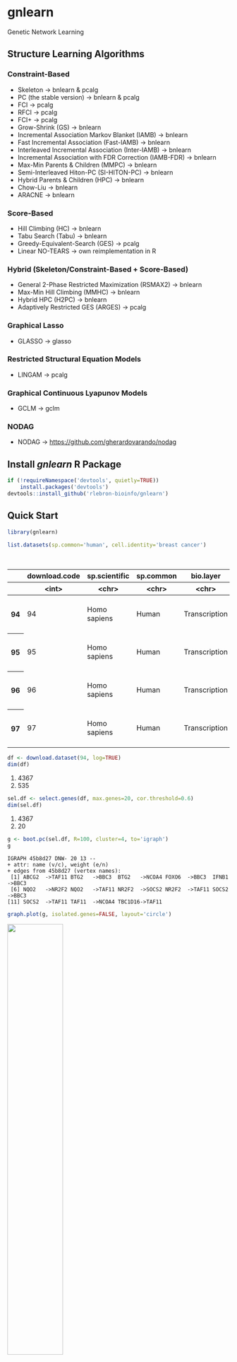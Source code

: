 # gnlearn
Genetic Network Learning

## Structure Learning Algorithms

### Constraint-Based
* Skeleton -> bnlearn & pcalg
* PC (the stable version) -> bnlearn & pcalg
* FCI -> pcalg
* RFCI -> pcalg
* FCI+ -> pcalg
* Grow-Shrink (GS) -> bnlearn
* Incremental Association Markov Blanket (IAMB) -> bnlearn
* Fast Incremental Association (Fast-IAMB) -> bnlearn
* Interleaved Incremental Association (Inter-IAMB) -> bnlearn
* Incremental Association with FDR Correction (IAMB-FDR) -> bnlearn
* Max-Min Parents & Children (MMPC) -> bnlearn
* Semi-Interleaved Hiton-PC (SI-HITON-PC) -> bnlearn
* Hybrid Parents & Children (HPC) -> bnlearn
* Chow-Liu -> bnlearn
* ARACNE -> bnlearn

### Score-Based
* Hill Climbing (HC) -> bnlearn
* Tabu Search (Tabu) -> bnlearn
* Greedy-Equivalent-Search (GES) -> pcalg
* Linear NO-TEARS -> own reimplementation in R

### Hybrid (Skeleton/Constraint-Based + Score-Based)
* General 2-Phase Restricted Maximization (RSMAX2) -> bnlearn
* Max-Min Hill Climbing (MMHC) -> bnlearn
* Hybrid HPC (H2PC) -> bnlearn
* Adaptively Restricted GES (ARGES) -> pcalg

### Graphical Lasso
* GLASSO -> glasso

### Restricted Structural Equation Models
* LINGAM -> pcalg

### Graphical Continuous Lyapunov Models
* GCLM -> gclm

### NODAG
* NODAG -> https://github.com/gherardovarando/nodag

## Install *gnlearn* R Package

```R
if (!requireNamespace('devtools', quietly=TRUE))
    install.packages('devtools')
devtools::install_github('rlebron-bioinfo/gnlearn')
```

## Quick Start


```R
library(gnlearn)
```






```R
list.datasets(sp.common='human', cell.identity='breast cancer')
```


<table>
<caption>A data.frame: 4 × 11</caption>
<thead>
	<tr><th></th><th scope=col>download.code</th><th scope=col>sp.scientific</th><th scope=col>sp.common</th><th scope=col>bio.layer</th><th scope=col>seq.protocol</th><th scope=col>cell.identity</th><th scope=col>n.genes</th><th scope=col>n.cells</th><th scope=col>ref.authors</th><th scope=col>ref.doi</th><th scope=col>raw.dataset</th></tr>
	<tr><th></th><th scope=col>&lt;int&gt;</th><th scope=col>&lt;chr&gt;</th><th scope=col>&lt;chr&gt;</th><th scope=col>&lt;chr&gt;</th><th scope=col>&lt;chr&gt;</th><th scope=col>&lt;chr&gt;</th><th scope=col>&lt;int&gt;</th><th scope=col>&lt;int&gt;</th><th scope=col>&lt;chr&gt;</th><th scope=col>&lt;chr&gt;</th><th scope=col>&lt;chr&gt;</th></tr>
</thead>
<tbody>
	<tr><th scope=row>94</th><td>94</td><td>Homo sapiens</td><td>Human</td><td>Transcription</td><td>10x Chromium</td><td>Breast Cancer Cell Line (MCF7)</td><td>535</td><td>4367</td><td>Ben-David et al. 2018</td><td>10.1038/s41586-018-0409-3</td><td>https://github.com/rlebron-bioinfo/gnlearn-datasets/raw/master/Homo_sapiens/Transcription/Ben-David2018/breast_cancer_MCF7_rep1.tsv.gz</td></tr>
	<tr><th scope=row>95</th><td>95</td><td>Homo sapiens</td><td>Human</td><td>Transcription</td><td>10x Chromium</td><td>Breast Cancer Cell Line (MCF7)</td><td>543</td><td>4806</td><td>Ben-David et al. 2018</td><td>10.1038/s41586-018-0409-3</td><td>https://github.com/rlebron-bioinfo/gnlearn-datasets/raw/master/Homo_sapiens/Transcription/Ben-David2018/breast_cancer_MCF7_rep2.tsv.gz</td></tr>
	<tr><th scope=row>96</th><td>96</td><td>Homo sapiens</td><td>Human</td><td>Transcription</td><td>10x Chromium</td><td>Breast Cancer Cell Line (MCF7)</td><td>523</td><td>7370</td><td>Ben-David et al. 2018</td><td>10.1038/s41586-018-0409-3</td><td>https://github.com/rlebron-bioinfo/gnlearn-datasets/raw/master/Homo_sapiens/Transcription/Ben-David2018/breast_cancer_MCF7_rep3.tsv.gz</td></tr>
	<tr><th scope=row>97</th><td>97</td><td>Homo sapiens</td><td>Human</td><td>Transcription</td><td>10x Chromium</td><td>Breast Cancer Cell Line (MCF7)</td><td>520</td><td>5600</td><td>Ben-David et al. 2018</td><td>10.1038/s41586-018-0409-3</td><td>https://github.com/rlebron-bioinfo/gnlearn-datasets/raw/master/Homo_sapiens/Transcription/Ben-David2018/breast_cancer_MCF7_rep4.tsv.gz</td></tr>
</tbody>
</table>




```R
df <- download.dataset(94, log=TRUE)
dim(df)
```


<ol><li>4367</li><li>535</li></ol>




```R
sel.df <- select.genes(df, max.genes=20, cor.threshold=0.6)
dim(sel.df)
```


<ol><li>4367</li><li>20</li></ol>




```R
g <- boot.pc(sel.df, R=100, cluster=4, to='igraph')
g
```


    IGRAPH 45b8d27 DNW- 20 13 --
    + attr: name (v/c), weight (e/n)
    + edges from 45b8d27 (vertex names):
     [1] ABCG2  ->TAF11 BTG2   ->BBC3  BTG2   ->NCOA4 FOXO6  ->BBC3  IFNB1  ->BBC3
     [6] NQO2   ->NR2F2 NQO2   ->TAF11 NR2F2  ->SOCS2 NR2F2  ->TAF11 SOCS2  ->BBC3
    [11] SOCS2  ->TAF11 TAF11  ->NCOA4 TBC1D16->TAF11



```R
graph.plot(g, isolated.genes=FALSE, layout='circle')
```

<img style='height: 50%; width: 50%' src='images/1.png'><br>



```R
list.genesets(sp.common='human')
```


<table>
<caption>A data.frame: 3 × 5</caption>
<thead>
	<tr><th></th><th scope=col>download.code</th><th scope=col>sp.scientific</th><th scope=col>sp.common</th><th scope=col>dataset</th><th scope=col>url</th></tr>
	<tr><th></th><th scope=col>&lt;int&gt;</th><th scope=col>&lt;chr&gt;</th><th scope=col>&lt;chr&gt;</th><th scope=col>&lt;chr&gt;</th><th scope=col>&lt;chr&gt;</th></tr>
</thead>
<tbody>
	<tr><th scope=row>4</th><td>4</td><td>Homo sapiens</td><td>Human</td><td>Genes                 </td><td>https://raw.githubusercontent.com/rlebron-bioinfo/gnlearn-datasets/master/Homo_sapiens/Genes/human_genes.txt                 </td></tr>
	<tr><th scope=row>5</th><td>5</td><td>Homo sapiens</td><td>Human</td><td>TF-Target Interactions</td><td>https://raw.githubusercontent.com/rlebron-bioinfo/gnlearn-datasets/master/Homo_sapiens/Genes/human_tf-target_interactions.txt</td></tr>
	<tr><th scope=row>6</th><td>6</td><td>Homo sapiens</td><td>Human</td><td>Drug-Gene Interactions</td><td>https://raw.githubusercontent.com/rlebron-bioinfo/gnlearn-datasets/master/Homo_sapiens/Genes/human_drug-gene_interactions.txt</td></tr>
</tbody>
</table>




```R
genes <- download.geneset(4)
head(genes)
```


<table>
<caption>A data.frame: 6 × 18</caption>
<thead>
	<tr><th></th><th scope=col>name</th><th scope=col>id</th><th scope=col>type</th><th scope=col>tf</th><th scope=col>target</th><th scope=col>essential</th><th scope=col>developmental</th><th scope=col>mouse.ortholog</th><th scope=col>tumor.suppressor</th><th scope=col>blood.cancer</th><th scope=col>breast.cancer</th><th scope=col>colorectal.cancer</th><th scope=col>gastric.cancer</th><th scope=col>liver.cancer</th><th scope=col>nervous.system.cancer</th><th scope=col>pancreatic.cancer</th><th scope=col>sarcoma</th><th scope=col>skin.cancer</th></tr>
	<tr><th></th><th scope=col>&lt;chr&gt;</th><th scope=col>&lt;chr&gt;</th><th scope=col>&lt;chr&gt;</th><th scope=col>&lt;lgl&gt;</th><th scope=col>&lt;lgl&gt;</th><th scope=col>&lt;lgl&gt;</th><th scope=col>&lt;lgl&gt;</th><th scope=col>&lt;chr&gt;</th><th scope=col>&lt;lgl&gt;</th><th scope=col>&lt;lgl&gt;</th><th scope=col>&lt;lgl&gt;</th><th scope=col>&lt;lgl&gt;</th><th scope=col>&lt;lgl&gt;</th><th scope=col>&lt;lgl&gt;</th><th scope=col>&lt;lgl&gt;</th><th scope=col>&lt;lgl&gt;</th><th scope=col>&lt;lgl&gt;</th><th scope=col>&lt;lgl&gt;</th></tr>
</thead>
<tbody>
	<tr><th scope=row>1</th><td>NFYA    </td><td>ENSG00000001167</td><td>protein_coding</td><td> TRUE</td><td> TRUE</td><td> TRUE</td><td>FALSE</td><td>Nfya    </td><td>FALSE</td><td>FALSE</td><td>FALSE</td><td>FALSE</td><td>FALSE</td><td>FALSE</td><td>FALSE</td><td>FALSE</td><td>FALSE</td><td> TRUE</td></tr>
	<tr><th scope=row>2</th><td>SLC22A16</td><td>ENSG00000004809</td><td>protein_coding</td><td>FALSE</td><td> TRUE</td><td>FALSE</td><td> TRUE</td><td>Slc22a16</td><td>FALSE</td><td>FALSE</td><td>FALSE</td><td>FALSE</td><td>FALSE</td><td>FALSE</td><td>FALSE</td><td>FALSE</td><td>FALSE</td><td>FALSE</td></tr>
	<tr><th scope=row>3</th><td>KRT33A  </td><td>ENSG00000006059</td><td>protein_coding</td><td>FALSE</td><td> TRUE</td><td>FALSE</td><td>FALSE</td><td>Krt31   </td><td>FALSE</td><td>FALSE</td><td>FALSE</td><td>FALSE</td><td>FALSE</td><td>FALSE</td><td>FALSE</td><td>FALSE</td><td>FALSE</td><td>FALSE</td></tr>
	<tr><th scope=row>4</th><td>CX3CL1  </td><td>ENSG00000006210</td><td>protein_coding</td><td>FALSE</td><td> TRUE</td><td>FALSE</td><td> TRUE</td><td>Cx3cl1  </td><td>FALSE</td><td>FALSE</td><td>FALSE</td><td>FALSE</td><td>FALSE</td><td>FALSE</td><td>FALSE</td><td>FALSE</td><td>FALSE</td><td>FALSE</td></tr>
	<tr><th scope=row>5</th><td>NOS2    </td><td>ENSG00000007171</td><td>protein_coding</td><td>FALSE</td><td> TRUE</td><td>FALSE</td><td>FALSE</td><td>Nos2    </td><td>FALSE</td><td>FALSE</td><td>FALSE</td><td>FALSE</td><td>FALSE</td><td>FALSE</td><td>FALSE</td><td>FALSE</td><td>FALSE</td><td>FALSE</td></tr>
	<tr><th scope=row>6</th><td>TEAD3   </td><td>ENSG00000007866</td><td>protein_coding</td><td> TRUE</td><td>FALSE</td><td> TRUE</td><td>FALSE</td><td>Tead3   </td><td>FALSE</td><td>FALSE</td><td>FALSE</td><td>FALSE</td><td>FALSE</td><td>FALSE</td><td>FALSE</td><td>FALSE</td><td>FALSE</td><td>FALSE</td></tr>
</tbody>
</table>




```R
gt <- groundtruth.graph(5, to='igraph')
gt
```


    IGRAPH 1ca8190 DNW- 741 1243 --
    + attr: name (v/c), weight (e/n)
    + edges from 1ca8190 (vertex names):
     [1] ABL1  ->FOXO3    ABL1  ->JUN      ABL1  ->CDKN1A   ANKRD1->NPPA    
     [5] ASCL1 ->CHRNA5   ASCL1 ->IGF2     ATF4  ->CEBPB    ATF4  ->DDIT3   
     [9] ATF4  ->TRIB3    ATF4  ->CDKN1A   ATF4  ->CHAC1    ATF4  ->FGF19   
    [13] ATF4  ->FGF21    ATF4  ->HSPA5    ATF4  ->IGFBP1   ATF4  ->VEGFA   
    [17] ATF4  ->PCNA     ATF4  ->PCK1     ATF4  ->TNFSF11  ATF4  ->CRH     
    [21] ATF4  ->NPY      ATF4  ->INS      ATF4  ->CYP11B2  ATF4  ->PPP1R15A
    [25] ATF4  ->CXCR5    ATF4  ->VIP      ATF4  ->PDYN     ATF4  ->POMC    
    [29] ATF5  ->EGR1     ATF5  ->ID1      ATOH1 ->HES6     CDX1  ->DSC2    
    + ... omitted several edges



```R
feature.plot(g, genes, feature='tf', layout='circle')
```


<img style='height: 50%; width: 50%' src='images/2.png'><br>



```R
feature.degree(g, genes, features=c('tf', 'target'))
```


<table>
<caption>A matrix: 20 × 6 of type dbl</caption>
<thead>
	<tr><th></th><th scope=col>in.degree</th><th scope=col>out.degree</th><th scope=col>tf|in.degree</th><th scope=col>tf|out.degree</th><th scope=col>target|in.degree</th><th scope=col>target|out.degree</th></tr>
</thead>
<tbody>
	<tr><th scope=row>ABCG2</th><td>0</td><td>1</td><td>0</td><td>0</td><td>0</td><td>1</td></tr>
	<tr><th scope=row>ARMC4</th><td>0</td><td>0</td><td>0</td><td>0</td><td>0</td><td>0</td></tr>
	<tr><th scope=row>BBC3</th><td>4</td><td>0</td><td>1</td><td>0</td><td>3</td><td>0</td></tr>
	<tr><th scope=row>BTG2</th><td>0</td><td>2</td><td>0</td><td>1</td><td>0</td><td>2</td></tr>
	<tr><th scope=row>CAMP</th><td>0</td><td>0</td><td>0</td><td>0</td><td>0</td><td>0</td></tr>
	<tr><th scope=row>DRD1</th><td>0</td><td>0</td><td>0</td><td>0</td><td>0</td><td>0</td></tr>
	<tr><th scope=row>FOXO6</th><td>0</td><td>1</td><td>0</td><td>0</td><td>0</td><td>1</td></tr>
	<tr><th scope=row>IFNB1</th><td>0</td><td>1</td><td>0</td><td>0</td><td>0</td><td>1</td></tr>
	<tr><th scope=row>KRT40</th><td>0</td><td>0</td><td>0</td><td>0</td><td>0</td><td>0</td></tr>
	<tr><th scope=row>MUT</th><td>0</td><td>0</td><td>0</td><td>0</td><td>0</td><td>0</td></tr>
	<tr><th scope=row>NCOA4</th><td>2</td><td>0</td><td>0</td><td>0</td><td>2</td><td>0</td></tr>
	<tr><th scope=row>NFIL3</th><td>0</td><td>0</td><td>0</td><td>0</td><td>0</td><td>0</td></tr>
	<tr><th scope=row>NQO2</th><td>0</td><td>2</td><td>0</td><td>1</td><td>0</td><td>1</td></tr>
	<tr><th scope=row>NR2F2</th><td>1</td><td>2</td><td>0</td><td>0</td><td>1</td><td>2</td></tr>
	<tr><th scope=row>POU5F1B</th><td>0</td><td>0</td><td>0</td><td>0</td><td>0</td><td>0</td></tr>
	<tr><th scope=row>SOCS2</th><td>1</td><td>2</td><td>1</td><td>0</td><td>0</td><td>2</td></tr>
	<tr><th scope=row>SOX2</th><td>0</td><td>0</td><td>0</td><td>0</td><td>0</td><td>0</td></tr>
	<tr><th scope=row>TAF11</th><td>5</td><td>1</td><td>1</td><td>1</td><td>4</td><td>1</td></tr>
	<tr><th scope=row>TBC1D16</th><td>0</td><td>1</td><td>0</td><td>0</td><td>0</td><td>1</td></tr>
	<tr><th scope=row>ZHX2</th><td>0</td><td>0</td><td>0</td><td>0</td><td>0</td><td>0</td></tr>
</tbody>
</table>




```R
stats <- compare.graphs(g, gt, marginalize='both', plot=TRUE)
```


<img style='height: 50%; width: 50%' src='images/3.png'><br>



<img style='height: 50%; width: 50%' src='images/4.png'><br>



<img style='height: 50%; width: 50%' src='images/5.png'><br>



```R
stats
```


<dl>
	<dt>$tp</dt>
		<dd>2</dd>
	<dt>$fp</dt>
		<dd>11</dd>
	<dt>$fn</dt>
		<dd>14</dd>
	<dt>$precision</dt>
		<dd>0.153846153846154</dd>
	<dt>$recall</dt>
		<dd>0.125</dd>
	<dt>$f1.score</dt>
		<dd>0.137931034482759</dd>
	<dt>$shd</dt>
		<dd>24</dd>
	<dt>$hamming</dt>
		<dd>23</dd>
</dl>




```R
comm <- graph.communities(g, algorithm='walktrap', network=TRUE, dendrogram=TRUE, network.layout='nicely')
```








<img style='height: 50%; width: 50%' src='images/6.png'><br>



<img style='height: 50%; width: 50%' src='images/7.png'><br>


## Documentation

### Genesets

### Datasets

### Graphs


```R

```
